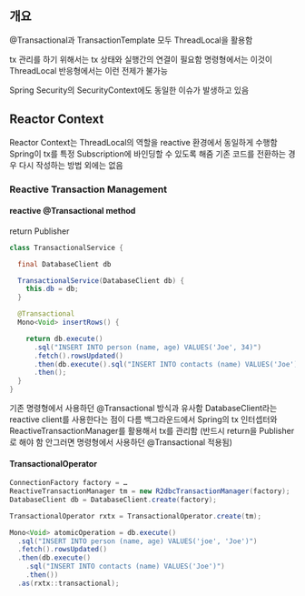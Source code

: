 ## 개요

@Transactional과 TransactionTemplate 모두 ThreadLocal을 활용함

tx 관리를 하기 위해서는 tx 상태와 실행간의 연결이 필요함
명령형에서는 이것이 ThreadLocal
반응형에서는 이런 전제가 불가능

Spring Security의 SecurityContext에도 동일한 이슈가 발생하고 있음

## Reactor Context

Reactor Context는 ThreadLocal의 역할을 reactive 환경에서 동일하게 수행함
Spring이 tx를 특정 Subscription에 바인딩할 수 있도록 해줌
기존 코드를 전환하는 경우 다시 작성하는 방법 외에는 없음

### Reactive Transaction Management

#### reactive @Transactional method

return Publisher

```java
class TransactionalService {

  final DatabaseClient db

  TransactionalService(DatabaseClient db) {
    this.db = db;
  }

  @Transactional
  Mono<Void> insertRows() {

    return db.execute()
      .sql("INSERT INTO person (name, age) VALUES('Joe', 34)")
      .fetch().rowsUpdated()
      .then(db.execute().sql("INSERT INTO contacts (name) VALUES('Joe')")
      .then();
  }
}
```

기존 명령형에서 사용하던 @Transactional 방식과 유사함
DatabaseClient라는 reactive client를 사용한다는 점이 다름
백그라운드에서 Spring의 tx 인터셉터와 ReactiveTransactionManager를 활용해서 tx를 관리함
(반드시 return을 Publisher로 해야 함 안그러면 명령형에서 사용하던 @Transactional 적용됨)

#### TransactionalOperator

```java
ConnectionFactory factory = …
ReactiveTransactionManager tm = new R2dbcTransactionManager(factory);
DatabaseClient db = DatabaseClient.create(factory);

TransactionalOperator rxtx = TransactionalOperator.create(tm);

Mono<Void> atomicOperation = db.execute()
  .sql("INSERT INTO person (name, age) VALUES('joe', 'Joe')")
  .fetch().rowsUpdated()
  .then(db.execute()
    .sql("INSERT INTO contacts (name) VALUES('Joe')")
    .then())
  .as(rxtx::transactional);
```